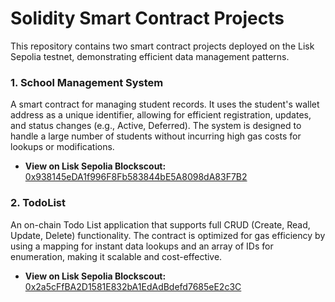 # Solidity Smart Contract Projects

This repository contains two smart contract projects deployed on the Lisk Sepolia testnet, demonstrating efficient data management patterns.

### 1. School Management System

A smart contract for managing student records. It uses the student's wallet address as a unique identifier, allowing for efficient registration, updates, and status changes (e.g., Active, Deferred). The system is designed to handle a large number of students without incurring high gas costs for lookups or modifications.

*   **View on Lisk Sepolia Blockscout:**
    [0x938145eDA1f996F8Fb583844bE5A8098dA83F7B2](https://sepolia-blockscout.lisk.com/address/0x938145eDA1f996F8Fb583844bE5A8098dA83F7B2#code)

### 2. TodoList

An on-chain Todo List application that supports full CRUD (Create, Read, Update, Delete) functionality. The contract is optimized for gas efficiency by using a mapping for instant data lookups and an array of IDs for enumeration, making it scalable and cost-effective.

*   **View on Lisk Sepolia Blockscout:**
    [0x2a5cFfBA2D1581E832bA1EdAdBdefd7685eE2c3C](https://sepolia-blockscout.lisk.com/address/0x2a5cFfBA2D1581E832bA1EdAdBdefd7685eE2c3C#code)